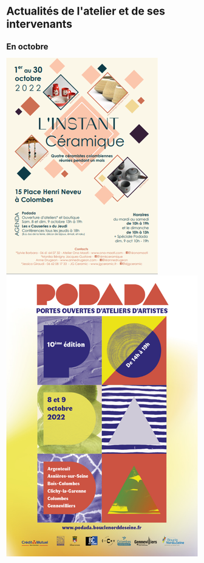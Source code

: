 # Actualités de l'atelier et de ses intervenants    

## En octobre  

<img src="/images/actu2210_instant_colombes.png" class="image-stage" alt="Affiche L'instant Céramique">  

<img src="/images/actu2210_podada.jpg" class="image-stage" alt="PODADA 2022">  

